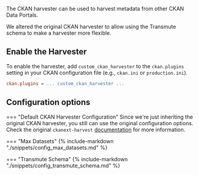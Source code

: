 The CKAN harvester can be used to harvest metadata from other CKAN Data Portals.

We altered the original CKAN harvester to allow using the Transmute schema to make a harvester more flexible.

## Enable the Harvester

To enable the harvester, add `custom_ckan_harvester` to the `ckan.plugins` setting in your CKAN configuration file (e.g., `ckan.ini` or `production.ini`).

```ini
ckan.plugins = ... custom_ckan_harvester ...
```

## Configuration options

=== "Default CKAN Harvester Configuration"
    Since we're just inheriting the original CKAN harvester, you still can use the original configuration options. Check the original `ckanext-harvest` [documentation](https://github.com/ckan/ckanext-harvest?tab=readme-ov-file#the-ckan-harvester) for more information.

=== "Max Datasets"
    {% include-markdown "./snippets/config_max_datasets.md" %}

=== "Transmute Schema"
    {% include-markdown "./snippets/config_transmute_schema.md" %}

